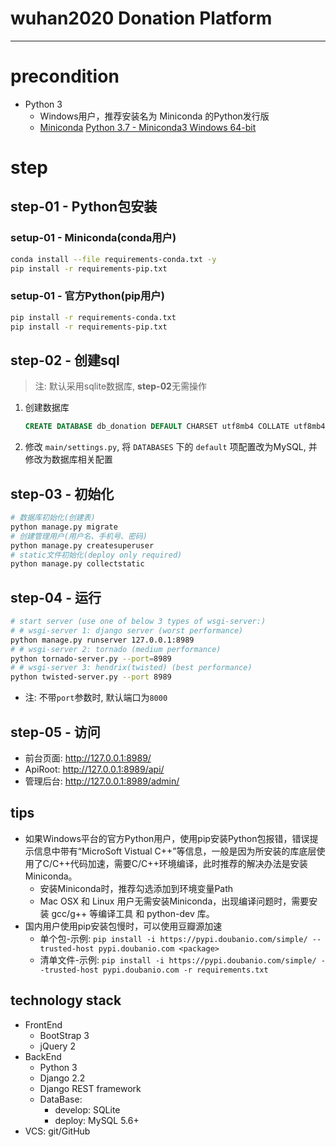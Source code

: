 # wuhan2020 Donation Platform

---

# precondition
* Python 3
	- Windows用户，推荐安装名为 Miniconda 的Python发行版
	- [Miniconda](https://docs.conda.io/en/latest/miniconda.html) [Python 3.7 - Miniconda3 Windows 64-bit](https://repo.anaconda.com/miniconda/Miniconda3-latest-Windows-x86_64.exe)

# step

## step-01 - Python包安装

### setup-01 - Miniconda(conda用户)
```bash
conda install --file requirements-conda.txt -y
pip install -r requirements-pip.txt
```

### setup-01 - 官方Python(pip用户)
```bash
pip install -r requirements-conda.txt
pip install -r requirements-pip.txt
```

## step-02 - 创建sql
> 注: 默认采用sqlite数据库, **step-02**无需操作

1. 创建数据库
	```sql
	CREATE DATABASE db_donation DEFAULT CHARSET utf8mb4 COLLATE utf8mb4_general_ci;
	```
2. 修改 `main/settings.py`, 将 `DATABASES` 下的 `default` 项配置改为MySQL, 并修改为数据库相关配置

## step-03 - 初始化
```bash
# 数据库初始化(创建表)
python manage.py migrate
# 创建管理用户(用户名、手机号、密码)
python manage.py createsuperuser
# static文件初始化(deploy only required)
python manage.py collectstatic
```

## step-04 - 运行
```bash
# start server (use one of below 3 types of wsgi-server:)
# # wsgi-server 1: django server (worst performance)
python manage.py runserver 127.0.0.1:8989
# # wsgi-server 2: tornado (medium performance)
python tornado-server.py --port=8989
# # wsgi-server 3: hendrix(twisted) (best performance)
python twisted-server.py --port 8989
```
* 注: 不带`port`参数时, 默认端口为`8000`

## step-05 - 访问
- 前台页面: http://127.0.0.1:8989/
- ApiRoot: http://127.0.0.1:8989/api/
- 管理后台: http://127.0.0.1:8989/admin/

## tips
* 如果Windows平台的官方Python用户，使用pip安装Python包报错，错误提示信息中带有“MicroSoft Vistual C++”等信息，一般是因为所安装的库底层使用了C/C++代码加速，需要C/C++环境编译，此时推荐的解决办法是安装Miniconda。
	- 安装Miniconda时，推荐勾选添加到环境变量Path
	- Mac OSX 和 Linux 用户无需安装Miniconda，出现编译问题时，需要安装 gcc/g++ 等编译工具 和 python-dev 库。
* 国内用户使用pip安装包慢时，可以使用豆瓣源加速
	- 单个包-示例: `pip install -i https://pypi.doubanio.com/simple/ --trusted-host pypi.doubanio.com <package>`
	- 清单文件-示例: `pip install -i https://pypi.doubanio.com/simple/ --trusted-host pypi.doubanio.com -r requirements.txt`

## technology stack
* FrontEnd
	- BootStrap 3
	- jQuery 2
* BackEnd
	- Python 3
	- Django 2.2
	- Django REST framework
	- DataBase:
		+ develop: SQLite
		+ deploy: MySQL 5.6+
* VCS: git/GitHub
